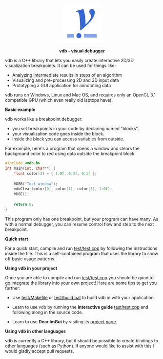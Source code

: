 <p align="center"><img width="128" height="128" src="doc/vdb-logo.svg"></p>
<p align="center"><b>vdb - visual debugger</b></p>

vdb is a C++ library that lets you easily create interactive 2D/3D visualization breakpoints. It can be used for things like:

* Analyzing intermediate results in steps of an algorithm
* Visualizing and pre-processing 2D and 3D input data
* Prototyping a GUI application for annotating data

vdb runs on Windows, Linux and Mac OS, and requires only an OpenGL 3.1 compatible GPU (which even really old laptops have).

**Basic example**

vdb works like a breakpoint debugger:

* you set breakpoints in your code by declaring named "blocks".
* your visualization code goes inside the block.
* inside the block you can access variables from outside.

For example, here's a program that opens a window and clears the background color to red using data outside the breakpoint block.

```c++
#include <vdb.h>
int main(int, char**) {
    float color[3] = { 1.0f, 0.3f, 0.1f };

    VDBB("Test window");
    vdbClear(color[0], color[1], color[2], 1.0f);
    VDBE();

    return 0;
}
```

This program only has one breakpoint, but your program can have many. As with a normal debugger, you can resume control flow and step to the next breakpoint.

**Quick start**

For a quick start, compile and run [test/test.cpp](test/test.cpp) by following the instructions inside the file. This is a self-contained program that uses the library to show off basic usage patterns.

**Using vdb in your project**

Once you are able to compile and run [test/test.cpp](test/test.cpp) you should be good to go integrate the library into your own project! Here are some tips to get you further:

* Use [test/Makefile](test/Makefile) or [test/build.bat](test/build.bat) to build vdb in with your application

* Learn to use vdb by running the **interactive guide** [test/test.cpp](test/test.cpp) and following along in the source code.

* Learn to use **Dear ImGui** by visiting its [project page](https://github.com/ocornut/imgui/).

**Using vdb in other languages**

vdb is currently a C++ library, but it should be possible to create bindings to other languages (such as Python). If anyone would like to assist with this I would gladly accept pull requests.
